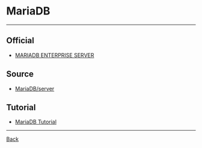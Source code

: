 # MariaDB

---

## Official

- [MARIADB ENTERPRISE SERVER](https://mariadb.com/)

## Source

- [MariaDB/server](https://github.com/MariaDB/server)

## Tutorial

- [MariaDB Tutorial](https://www.mariadbtutorial.com/)

---

[Back](./../Server.md)
